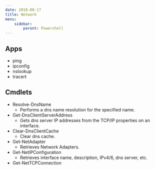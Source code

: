 ```yaml
---
date: 2018-08-17
title: Network
menu:
    sidebar:
        parent: Powershell
---
```



## Apps
- ping
- ipconfig
- nslookup
- tracert


## Cmdlets
- Resolve-DnsName
    + Performs a dns name resolution for the specified name.
- Get-DnsClientServerAddress
    + Gets dns server IP addresses from the TCP/IP properties on an interface.
- Clear-DnsClientCache
    + Clear dns cache.
- Get-NetAdapter
    + Retrieves Network Adapters.
- Get-NetIPConfiguration
    + Retrieves interface name, description, IPv4/6, dns server, etc.
- Get-NetTCPConnection